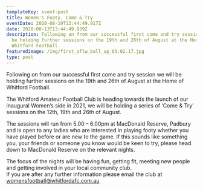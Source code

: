 ```yaml
---
templateKey: event-post
title: Women's Footy, Come & Try
eventDate: 2020-08-19T13:44:49.917Z
date: 2020-08-13T13:44:49.939Z
description: Following on from our successful first come and try session we will
  be holding further sessions on the 19th and 26th of August at the Home of
  Whitford Football.
featuredimage: /img/first_aflw_ball_up_03.02.17.jpg
type: post
---
```

Following on from our successful first come and try session we will be holding further sessions on the 19th and 26th of August at the Home of Whitford Football.

The Whitford Amateur Football Club is heading towards the launch of our inaugural Women’s side in 2021, we will be holding a series of ‘Come & Try’ sessions on the 12th, 19th and 26th of August.

The sessions will run from 5.00 – 6.00pm at MacDonald Reserve, Padbury and is open to any ladies who are interested in playing footy whether you have played before or are new to the game. If this sounds like something you, your friends or someone you know would be keen to try, please head down to MacDonald Reserve on the relevant nights.

The focus of the nights will be having fun, getting fit, meeting new people and getting involved in your local community club.\
If you are after any further information please email the club at womensfootball@whitfordafc.com.au
